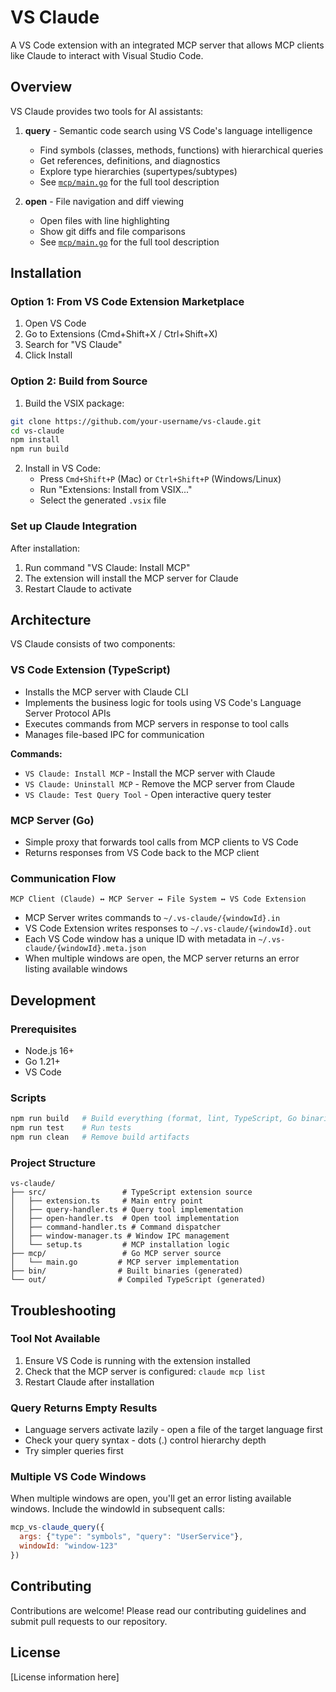 # VS Claude

A VS Code extension with an integrated MCP server that allows MCP clients like Claude to interact with Visual Studio Code.

## Overview

VS Claude provides two tools for AI assistants:

1. **query** - Semantic code search using VS Code's language intelligence
   - Find symbols (classes, methods, functions) with hierarchical queries
   - Get references, definitions, and diagnostics
   - Explore type hierarchies (supertypes/subtypes)
   - See [`mcp/main.go`](mcp/main.go) for the full tool description

2. **open** - File navigation and diff viewing
   - Open files with line highlighting
   - Show git diffs and file comparisons
   - See [`mcp/main.go`](mcp/main.go) for the full tool description

## Installation

### Option 1: From VS Code Extension Marketplace
1. Open VS Code
2. Go to Extensions (Cmd+Shift+X / Ctrl+Shift+X)
3. Search for "VS Claude"
4. Click Install

### Option 2: Build from Source
1. Build the VSIX package:
```bash
git clone https://github.com/your-username/vs-claude.git
cd vs-claude
npm install
npm run build
```

2. Install in VS Code:
   - Press `Cmd+Shift+P` (Mac) or `Ctrl+Shift+P` (Windows/Linux)
   - Run "Extensions: Install from VSIX..."
   - Select the generated `.vsix` file

### Set up Claude Integration
After installation:
1. Run command "VS Claude: Install MCP"
2. The extension will install the MCP server for Claude
3. Restart Claude to activate




## Architecture

VS Claude consists of two components:

### VS Code Extension (TypeScript)
- Installs the MCP server with Claude CLI
- Implements the business logic for tools using VS Code's Language Server Protocol APIs
- Executes commands from MCP servers in response to tool calls
- Manages file-based IPC for communication

**Commands:**
- `VS Claude: Install MCP` - Install the MCP server with Claude
- `VS Claude: Uninstall MCP` - Remove the MCP server from Claude  
- `VS Claude: Test Query Tool` - Open interactive query tester

### MCP Server (Go)
- Simple proxy that forwards tool calls from MCP clients to VS Code
- Returns responses from VS Code back to the MCP client

### Communication Flow
```
MCP Client (Claude) ↔ MCP Server ↔ File System ↔ VS Code Extension
```

- MCP Server writes commands to `~/.vs-claude/{windowId}.in`
- VS Code Extension writes responses to `~/.vs-claude/{windowId}.out`
- Each VS Code window has a unique ID with metadata in `~/.vs-claude/{windowId}.meta.json`
- When multiple windows are open, the MCP server returns an error listing available windows


## Development

### Prerequisites
- Node.js 16+
- Go 1.21+
- VS Code

### Scripts

```bash
npm run build   # Build everything (format, lint, TypeScript, Go binaries)
npm run test    # Run tests
npm run clean   # Remove build artifacts
```

### Project Structure
```
vs-claude/
├── src/                 # TypeScript extension source
│   ├── extension.ts     # Main entry point
│   ├── query-handler.ts # Query tool implementation
│   ├── open-handler.ts  # Open tool implementation
│   ├── command-handler.ts # Command dispatcher
│   ├── window-manager.ts # Window IPC management
│   └── setup.ts         # MCP installation logic
├── mcp/                 # Go MCP server source
│   └── main.go         # MCP server implementation
├── bin/                # Built binaries (generated)
└── out/                # Compiled TypeScript (generated)
```

## Troubleshooting

### Tool Not Available
1. Ensure VS Code is running with the extension installed
2. Check that the MCP server is configured: `claude mcp list`
3. Restart Claude after installation

### Query Returns Empty Results
- Language servers activate lazily - open a file of the target language first
- Check your query syntax - dots (.) control hierarchy depth
- Try simpler queries first

### Multiple VS Code Windows
When multiple windows are open, you'll get an error listing available windows. Include the windowId in subsequent calls:
```javascript
mcp_vs-claude_query({
  args: {"type": "symbols", "query": "UserService"},
  windowId: "window-123"
})
```


## Contributing

Contributions are welcome! Please read our contributing guidelines and submit pull requests to our repository.

## License

[License information here]